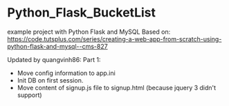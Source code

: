 # Python_Flask_BucketList
example project with Python Flask and MySQL
Based on: https://code.tutsplus.com/series/creating-a-web-app-from-scratch-using-python-flask-and-mysql--cms-827

Updated by quangvinh86:
Part 1: 
- Move config information to app.ini
- Init DB on first session.
- Move content of signup.js file to signup.html (because jquery 3 didn't support)

